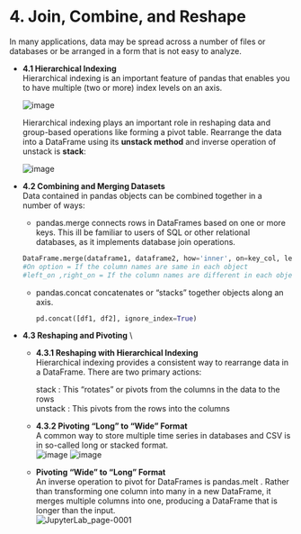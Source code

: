 # 4. Join, Combine, and Reshape
  In many applications, data may be spread across a number of files or databases or be arranged in a form that is not easy to analyze.
  
  - **4.1 Hierarchical Indexing** \
    Hierarchical indexing is an important feature of pandas that enables you to have multiple (two or more) index levels on an axis.
    
    ![image](https://user-images.githubusercontent.com/58425689/107124410-e421c400-68cb-11eb-9b68-1ac37f13ee1d.png)
  
    Hierarchical indexing plays an important role in reshaping data and group-based operations like forming a pivot table. Rearrange the data into a DataFrame using its **unstack method** and inverse operation of unstack is **stack**:
    
    ![image](https://user-images.githubusercontent.com/58425689/107124478-4084e380-68cc-11eb-91b7-23bd65796d2c.png)

    
   - **4.2 Combining and Merging Datasets** \
    Data contained in pandas objects can be combined together in a number of ways:
    
      - pandas.merge connects rows in DataFrames based on one or more keys. This ill be familiar to users of SQL or other relational databases, as it implements
      database join operations.
      
      ```python
      DataFrame.merge(dataframe1, dataframe2, how='inner', on=key_col, left_on=left_key_col, right_on=right_key_col)
      #On option = If the column names are same in each object
      #left_on ,right_on = If the column names are different in each object, can specify them separately:
      ```
      - pandas.concat concatenates or “stacks” together objects along an axis.
              
        ```python
        pd.concat([df1, df2], ignore_index=True)
        ```
   - **4.3 Reshaping and Pivoting** \
      - **4.3.1 Reshaping with Hierarchical Indexing** \
          Hierarchical indexing provides a consistent way to rearrange data in a DataFrame.
          There are two primary actions:
          
          stack : This “rotates” or pivots from the columns in the data to the rows \
          unstack : This pivots from the rows into the columns
       
      - **4.3.2 Pivoting “Long” to “Wide” Format** \
          A common way to store multiple time series in databases and CSV is in so-called long or stacked format. \
          ![image](https://user-images.githubusercontent.com/58425689/107136064-47414400-6928-11eb-844d-fb1738eb535d.png)
          ![image](https://user-images.githubusercontent.com/58425689/107136080-5d4f0480-6928-11eb-8dd1-f33b3e914e53.png)

      - **Pivoting “Wide” to “Long” Format** \
          An inverse operation to pivot for DataFrames is pandas.melt . Rather than transforming one column into many in a new DataFrame, it merges multiple columns into one, producing a DataFrame that is longer than the input. \
          ![JupyterLab_page-0001](https://user-images.githubusercontent.com/58425689/107136259-d569fa00-6929-11eb-890f-74ca636dfe75.jpg)

          
          
          
          
          
